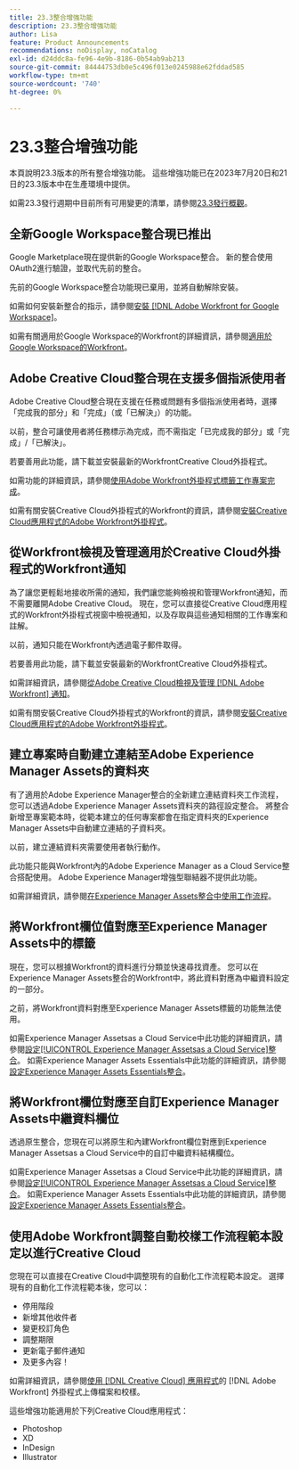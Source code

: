 ```yaml
---
title: 23.3整合增強功能
description: 23.3整合增強功能
author: Lisa
feature: Product Announcements
recommendations: noDisplay, noCatalog
exl-id: d24ddc8a-fe96-4e9b-8186-0b54ab9ab213
source-git-commit: 84444753db0e5c496f013e0245988e62fddad585
workflow-type: tm+mt
source-wordcount: '740'
ht-degree: 0%

---
```


# 23.3整合增強功能

本頁說明23.3版本的所有整合增強功能。 這些增強功能已在2023年7月20日和21日的23.3版本中在生產環境中提供。

如需23.3發行週期中目前所有可用變更的清單，請參閱[23.3發行概觀](/help/quicksilver/product-announcements/product-releases/23.3-release-activity/23-3-release-overview.md)。

## 全新Google Workspace整合現已推出

Google Marketplace現在提供新的Google Workspace整合。 新的整合使用OAuth2進行驗證，並取代先前的整合。

先前的Google Workspace整合功能現已棄用，並將自動解除安裝。

如需如何安裝新整合的指示，請參閱[安裝 [!DNL Adobe Workfront for Google Workspace]](/help/quicksilver/workfront-integrations-and-apps/workfront-for-g-suite/install-workfront-for-gsuite.md)。

如需有關適用於Google Workspace的Workfront的詳細資訊，請參閱[適用於Google Workspace的Workfront](/help/quicksilver/workfront-integrations-and-apps/workfront-for-g-suite/workfront-for-gsuite.md)。

## Adobe Creative Cloud整合現在支援多個指派使用者

Adobe Creative Cloud整合現在支援在任務或問題有多個指派使用者時，選擇「完成我的部分」和「完成」（或「已解決」）的功能。

以前，整合可讓使用者將任務標示為完成，而不需指定「已完成我的部分」或「完成」/「已解決」。

若要善用此功能，請下載並安裝最新的WorkfrontCreative Cloud外掛程式。

如需功能的詳細資訊，請參閱[使用Adobe Workfront外掛程式標籤工作專案完成](/help/quicksilver/workfront-integrations-and-apps/adobe-workfront-for-creative-cloud/wf-cc-complete.md)。

如需有關安裝Creative Cloud外掛程式的Workfront的資訊，請參閱[安裝Creative Cloud應用程式的Adobe Workfront外掛程式](/help/quicksilver/workfront-integrations-and-apps/adobe-workfront-for-creative-cloud/wf-cc-install-toc.md)。

## 從Workfront檢視及管理適用於Creative Cloud外掛程式的Workfront通知

為了讓您更輕鬆地接收所需的通知，我們讓您能夠檢視和管理Workfront通知，而不需要離開Adobe Creative Cloud。 現在，您可以直接從Creative Cloud應用程式的Workfront外掛程式視窗中檢視通知，以及存取與這些通知相關的工作專案和註解。

以前，通知只能在Workfront內透過電子郵件取得。

若要善用此功能，請下載並安裝最新的WorkfrontCreative Cloud外掛程式。

如需詳細資訊，請參閱[從Adobe Creative Cloud檢視及管理 [!DNL Adobe Workfront] 通知](/help/quicksilver/workfront-integrations-and-apps/adobe-workfront-for-creative-cloud/wf-cc-notifications.md)。

如需有關安裝Creative Cloud外掛程式的Workfront的資訊，請參閱[安裝Creative Cloud應用程式的Adobe Workfront外掛程式](/help/quicksilver/workfront-integrations-and-apps/adobe-workfront-for-creative-cloud/wf-cc-install-toc.md)。

<!--

## Improved experience when moving a document to a linked folder with drag and drop

We've added some transparency to the process of dragging and dropping a document into a linked folder. Now, the document that you moved to a linked folder remains in the document list until it has fully moved. The document options are disabled, but you can still open the document for view while it is moving. When the document has completed the transfer, it disappears from the document list, because it is now fully located in the linked folder.

Previously, documents would immediately disappear from the document list, before they had finished moving to the linked folder.

For more information, see [Link documents from external applications](/help/quicksilver/documents/adding-documents-to-workfront/link-documents-from-external-apps.md).

-->

## 建立專案時自動建立連結至Adobe Experience Manager Assets的資料夾

有了適用於Adobe Experience Manager整合的全新建立連結資料夾工作流程，您可以透過Adobe Experience Manager Assets資料夾的路徑設定整合。 將整合新增至專案範本時，從範本建立的任何專案都會在指定資料夾的Experience Manager Assets中自動建立連結的子資料夾。

以前，建立連結資料夾需要使用者執行動作。

此功能只能與Workfront內的Adobe Experience Manager as a Cloud Service整合搭配使用。 Adobe Experience Manager增強型聯結器不提供此功能。

如需詳細資訊，請參閱[在Experience Manager Assets整合中使用工作流程](/help/quicksilver/documents/adobe-workfront-for-experience-manager-assets-essentials/use-aem-workflows.md)。

## 將Workfront欄位值對應至Experience Manager Assets中的標籤

現在，您可以根據Workfront的資料進行分類並快速尋找資產。 您可以在Experience Manager Assets整合的Workfront中，將此資料對應為中繼資料設定的一部分。

之前，將Workfront資料對應至Experience Manager Assets標籤的功能無法使用。

如需Experience Manager Assetsas a Cloud Service中此功能的詳細資訊，請參閱[設定[!UICONTROL Experience Manager Assetsas a Cloud Service]整合](/help/quicksilver/administration-and-setup/configure-integrations/configure-aacs-integration.md)。
如需Experience Manager Assets Essentials中此功能的詳細資訊，請參閱[設定Experience Manager Assets Essentials整合](/help/quicksilver/documents/adobe-workfront-for-experience-manager-assets-essentials/setup-asset-essentials.md)。

## 將Workfront欄位對應至自訂Experience Manager Assets中繼資料欄位

透過原生整合，您現在可以將原生和內建Workfront欄位對應到Experience Manager Assetsas a Cloud Service中的自訂中繼資料結構欄位。

如需Experience Manager Assetsas a Cloud Service中此功能的詳細資訊，請參閱[設定[!UICONTROL Experience Manager Assetsas a Cloud Service]整合](/help/quicksilver/administration-and-setup/configure-integrations/configure-aacs-integration.md)。
如需Experience Manager Assets Essentials中此功能的詳細資訊，請參閱[設定Experience Manager Assets Essentials整合](/help/quicksilver/documents/adobe-workfront-for-experience-manager-assets-essentials/setup-asset-essentials.md)。

## 使用Adobe Workfront調整自動校樣工作流程範本設定以進行Creative Cloud

您現在可以直接在Creative Cloud中調整現有的自動化工作流程範本設定。 選擇現有的自動化工作流程範本後，您可以：

* 停用階段
* 新增其他收件者
* 變更校訂角色
* 調整期限
* 更新電子郵件通知
* 及更多內容！

如需詳細資訊，請參閱[使用 [!DNL Creative Cloud] 應用程式](/help/quicksilver/workfront-integrations-and-apps/adobe-workfront-for-creative-cloud/wf-cc-docs-proofs-toc.md)的 [!DNL Adobe Workfront] 外掛程式上傳檔案和校樣。

這些增強功能適用於下列Creative Cloud應用程式：

* Photoshop
* XD
* InDesign
* Illustrator
